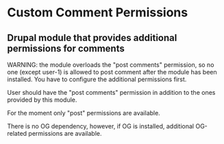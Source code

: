 
# Custom Comment Permissions

## Drupal module that provides additional permissions for comments

WARNING: the module overloads the "post comments" permission, so no one (except
user-1) is allowed to post comment after the module has been installed. You have
to configure the additional permissions first.

User should have the "post comments" permission in addition to the ones provided
by this module.

For the moment only "post" permissions are available.

There is no OG dependency, however, if OG is installed, additional OG-related
permissions are available.
